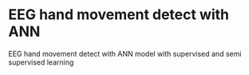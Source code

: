 # EEG hand movement detect with ANN
EEG hand movement detect with ANN model with supervised and semi supervised learning
